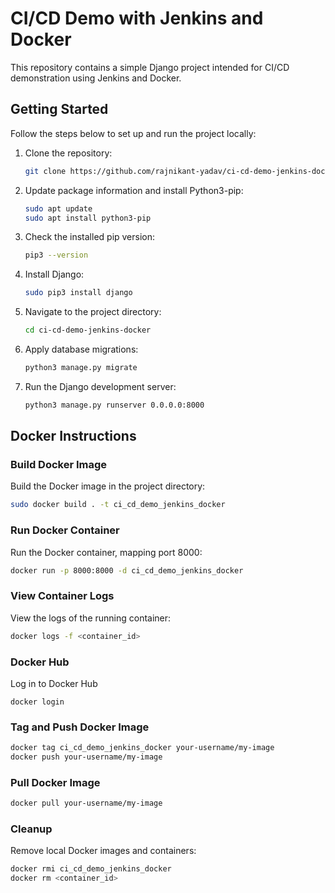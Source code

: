 # CI/CD Demo with Jenkins and Docker

This repository contains a simple Django project intended for CI/CD demonstration using Jenkins and Docker.

## Getting Started

Follow the steps below to set up and run the project locally:

1. Clone the repository:

    ```bash
    git clone https://github.com/rajnikant-yadav/ci-cd-demo-jenkins-docker.git
    ```

2. Update package information and install Python3-pip:

    ```bash
    sudo apt update
    sudo apt install python3-pip
    ```

3. Check the installed pip version:

    ```bash
    pip3 --version
    ```

4. Install Django:

    ```bash
    sudo pip3 install django
    ```

5. Navigate to the project directory:

    ```bash
    cd ci-cd-demo-jenkins-docker
    ```

6. Apply database migrations:

    ```bash
    python3 manage.py migrate
    ```

7. Run the Django development server:

    ```bash
    python3 manage.py runserver 0.0.0.0:8000
    ```

## Docker Instructions

### Build Docker Image

Build the Docker image in the project directory:

```bash
sudo docker build . -t ci_cd_demo_jenkins_docker
```

### Run Docker Container
Run the Docker container, mapping port 8000:
```bash
docker run -p 8000:8000 -d ci_cd_demo_jenkins_docker
```

### View Container Logs
View the logs of the running container:

```bash
docker logs -f <container_id>
```
### Docker Hub
Log in to Docker Hub
```
docker login
```
### Tag and Push Docker Image
```bash
docker tag ci_cd_demo_jenkins_docker your-username/my-image
docker push your-username/my-image
```

### Pull Docker Image
```bash
docker pull your-username/my-image
```
### Cleanup
Remove local Docker images and containers:
```bash
docker rmi ci_cd_demo_jenkins_docker
docker rm <container_id>
```